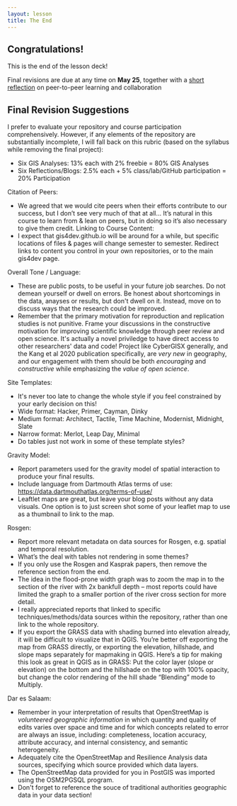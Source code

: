```yaml
---
layout: lesson
title: The End
---
```


## Congratulations!

This is the end of the lesson deck!

Final revisions are due at any time on **May 25**, together with a [short reflection](https://forms.gle/fBYadzPPsbwBbFss7) on peer-to-peer learning and collaboration

## Final Revision Suggestions

I prefer to evaluate your repository and course participation comprehensively. However, if any elements of the repository are substantially incomplete, I will fall back on this rubric (based on the syllabus while removing the final project):
- Six GIS Analyses: 13% each with 2% freebie = 80% GIS Analyses
- Six Reflections/Blogs: 2.5% each + 5% class/lab/GitHub participation = 20% Participation

Citation of Peers:
- We agreed that we would cite peers when their efforts contribute to our success, but I don’t see very much of that at all… It’s natural in this course to learn from & lean on peers, but in doing so it’s also necessary to give them credit.
Linking to Course Content:
- I expect that gis4dev.github.io will be around for a while, but specific locations of files & pages will change semester to semester. Redirect links to content you control in your own repositories, or to the main gis4dev page.

Overall Tone / Language:
- These are public posts, to be useful in your future job searches. Do not demean yourself or dwell on errors. Be honest about shortcomings in the data, anayses or results, but don't dwell on it. Instead, move on to discuss ways that the research could be improved.
- Remember that the primary motivation for reproduction and replication studies is not punitive. Frame your discussions in the constructive motivation for improving scientific knowledge through peer review and open science. It's actually a novel priviledge to have direct access to other researchers' data and code! Project like CyberGISX generally, and the Kang et al 2020 publication specifically, are *very new* in geography, and our engagement with them should be both *encouraging* and *constructive* while emphasizing the *value of open science*. 

Site Templates:
- It's never too late to change the whole style if you feel constrained by your early decision on this!
- Wide format: Hacker, Primer, Cayman, Dinky
- Medium format: Architect, Tactile, Time Machine, Modernist, Midnight, Slate
- Narrow format: Merlot, Leap Day, Minimal
- Do tables just not work in some of these template styles?

Gravity Model:
- Report parameters used for the gravity model of spatial interaction to produce your final results.
- Include language from Dartmouth Atlas terms of use: https://data.dartmouthatlas.org/terms-of-use/ 
- Leaftlet maps are great, but leave your blog posts without any data visuals. One option is to just screen shot some of your leaflet map to use as a thumbnail to link to the map.

Rosgen:
- Report more relevant metadata on data sources for Rosgen, e.g. spatial and temporal resolution.
- What’s the deal with tables not rendering in some themes?
- If you only use the Rosgen and Kasprak papers, then remove the reference section from the end.
- The idea in the flood-prone width graph was to zoom the map in to the section of the river with 2x bankfull depth – most reports could have limited the graph to a smaller portion of the river cross section for more detail. 
- I really appreciated reports that linked to specific techniques/methods/data sources within the repository, rather than one link to the whole repository. 
- If you export the GRASS data with shading burned into elevation already, it will be difficult to visualize that in QGIS. You’re better off exporting the map from GRASS directly, or exporting the elevation, hillshade, and slope maps separately for mapmaking in QGIS. Here’s a tip for making this look as great in QGIS as in GRASS: Put the color layer (slope or elevation) on the bottom and the hillshade on the top with 100% opacity, but change the color rendering of the hill shade “Blending” mode to Multiply.

Dar es Salaam:
- Remember in your interpretation of results that OpenStreetMap is *volunteered geographic information* in which quantity and quality of edits varies over space and time and for which concepts related to error are always an issue, including: completeness, location accuracy,  attribute accuracy, and internal consistency, and semantic heterogeneity.
- Adequately cite the OpenStreetMap and Resilience Analysis data sources, specifying which source provided which data layers.
- The OpenStreetMap data provided for you in PostGIS was imported using the OSM2PGSQL program.
- Don't forget to reference the souce of traditional authorities geographic data in your data section!